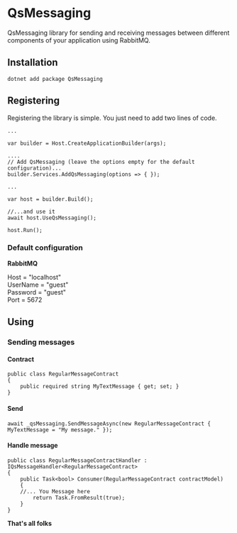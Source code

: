 # QsMessaging
QsMessaging library for sending and receiving messages between different components of your application using RabbitMQ.

## Installation

	dotnet add package QsMessaging

## Registering
Registering the library is simple. You just need to add two lines of code.

	...

	var builder = Host.CreateApplicationBuilder(args);

	....
	// Add QsMessaging (leave the options empty for the default configuration)...
	builder.Services.AddQsMessaging(options => { });

	...

	var host = builder.Build();

	//...and use it
	await host.UseQsMessaging();

	host.Run();



### Default configuration
**RabbitMQ**

Host = "localhost"  
UserName = "guest"  
Password = "guest"  
Port = 5672

## Using

### Sending messages

#### Contract
	public class RegularMessageContract
	{
		public required string MyTextMessage { get; set; } 
	}

#### Send

	await _qsMessaging.SendMessageAsync(new RegularMessageContract { MyTextMessage = "My message." });

#### Handle message

    public class RegularMessageContractHandler : IQsMessageHandler<RegularMessageContract>
    {
        public Task<bool> Consumer(RegularMessageContract contractModel)
        {
		//... You Message here
            return Task.FromResult(true);
        }
    }

**That's all folks**

